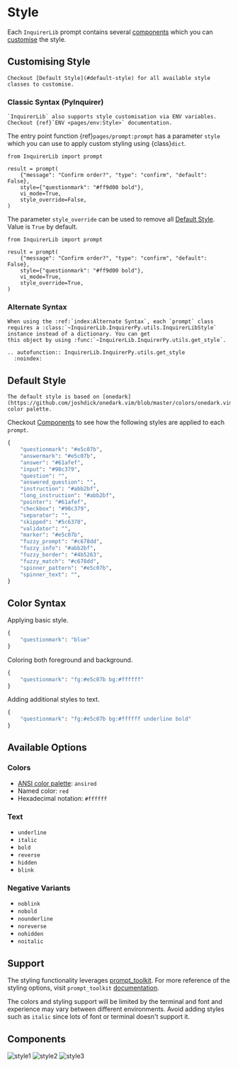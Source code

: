 # Style

Each `InquirerLib` prompt contains several [components](#components) which you can
[customise](#customising-style) the style.

## Customising Style

```{seealso}
Checkout [Default Style](#default-style) for all available style classes to customise.
```

### Classic Syntax (PyInquirer)

```{tip}
`InquirerLib` also supports style customisation via ENV variables. Checkout {ref}`ENV <pages/env:Style>` documentation.
```

The entry point function {ref}`pages/prompt:prompt` has a parameter `style` which you can use to apply custom styling using {class}`dict`.

```
from InquirerLib import prompt

result = prompt(
    {"message": "Confirm order?", "type": "confirm", "default": False},
    style={"questionmark": "#ff9d00 bold"},
    vi_mode=True,
    style_override=False,
)
```

The parameter `style_override` can be used to remove all [Default Style](#default-style). Value is `True` by default.

```
from InquirerLib import prompt

result = prompt(
    {"message": "Confirm order?", "type": "confirm", "default": False},
    style={"questionmark": "#ff9d00 bold"},
    vi_mode=True,
    style_override=True,
)
```

### Alternate Syntax

```{eval-rst}
When using the :ref:`index:Alternate Syntax`, each `prompt` class requires a :class:`~InquirerLib.InquirerPy.utils.InquirerLibStyle` instance instead of a dictionary. You can get
this object by using :func:`~InquirerLib.InquirerPy.utils.get_style`.

.. autofunction:: InquirerLib.InquirerPy.utils.get_style
  :noindex:
```

## Default Style

```{note}
The default style is based on [onedark](https://github.com/joshdick/onedark.vim/blob/master/colors/onedark.vim) color palette.
```

Checkout [Components](#components) to see how the following styles are applied to each `prompt`.

```python
{
    "questionmark": "#e5c07b",
    "answermark": "#e5c07b",
    "answer": "#61afef",
    "input": "#98c379",
    "question": "",
    "answered_question": "",
    "instruction": "#abb2bf",
    "long_instruction": "#abb2bf",
    "pointer": "#61afef",
    "checkbox": "#98c379",
    "separator": "",
    "skipped": "#5c6370",
    "validator": "",
    "marker": "#e5c07b",
    "fuzzy_prompt": "#c678dd",
    "fuzzy_info": "#abb2bf",
    "fuzzy_border": "#4b5263",
    "fuzzy_match": "#c678dd",
    "spinner_pattern": "#e5c07b",
    "spinner_text": "",
}
```

## Color Syntax

Applying basic style.

```python
{
    "questionmark": "blue"
}
```

Coloring both foreground and background.

```python
{
    "questionmark": "fg:#e5c07b bg:#ffffff"
}
```

Adding additional styles to text.

```python
{
    "questionmark": "fg:#e5c07b bg:#ffffff underline bold"
}
```

## Available Options

### Colors

- [ANSI color palette](https://www.lihaoyi.com/post/BuildyourownCommandLinewithANSIescapecodes.html#8-colors): `ansired`
- Named color: `red`
- Hexadecimal notation: `#ffffff`

### Text

- `underline`
- `italic`
- `bold`
- `reverse`
- `hidden`
- `blink`

### Negative Variants

- `noblink`
- `nobold`
- `nounderline`
- `noreverse`
- `nohidden`
- `noitalic`

## Support

The styling functionality leverages [prompt_toolkit](https://github.com/prompt-toolkit/python-prompt-toolkit).
For more reference of the styling options, visit `prompt_toolkit` [documentation](https://python-prompt-toolkit.readthedocs.io/en/master/pages/advanced_topics/styling.html).

The colors and styling support will be limited by the terminal and font and experience may vary between different environments. Avoid
adding styles such as `italic` since lots of font or terminal doesn't support it.

## Components

![style1](https://assets.kazhala.me/InquirerPy/inquirerpy-style1.png)
![style2](https://assets.kazhala.me/InquirerPy/inquirerpy-style2.png)
![style3](https://assets.kazhala.me/InquirerPy/inquirerpy-style3.png)
